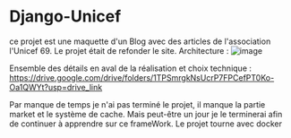 # Django-Unicef
ce projet est une maquette d'un Blog avec des articles de l'association l'Unicef 69.
Le projet était de refonder le site.
Architecture :
![image](https://github.com/HatchamS/Django-Unicef/assets/88887098/bc7c5321-85a1-43f4-8fc6-3a26a5e8b06b)


Ensemble des détails en aval de la réalisation et choix technique :
https://drive.google.com/drive/folders/1TPSmrgkNsUcrP7FPCefPT0Ko-Oa1QWYt?usp=drive_link

Par manque de temps je n'ai pas terminé le projet, il manque la partie market et le système de cache. Mais peut-être un jour je le terminerai afin de continuer à apprendre sur ce frameWork.
Le projet tourne avec docker




